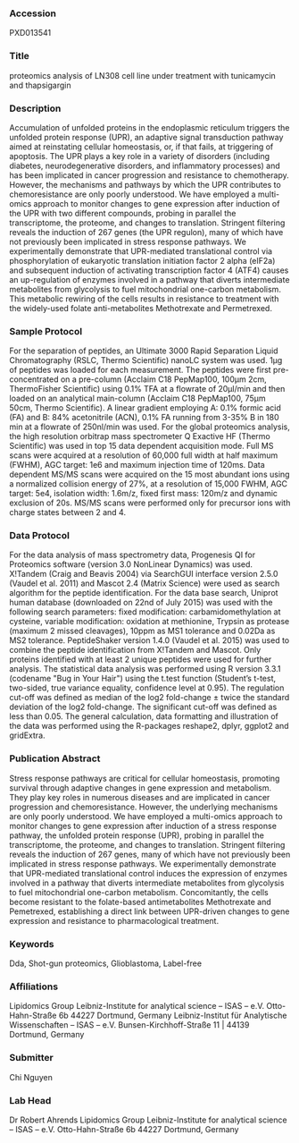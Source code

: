 ### Accession
PXD013541

### Title
proteomics analysis of LN308 cell line under treatment with tunicamycin and thapsigargin

### Description
Accumulation of unfolded proteins in the endoplasmic reticulum triggers the unfolded protein response (UPR), an adaptive signal transduction pathway aimed at reinstating cellular homeostasis, or, if that fails, at triggering of apoptosis. The UPR plays a key role in a variety of disorders (including diabetes, neurodegenerative disorders, and inflammatory processes) and has been implicated in cancer progression and resistance to chemotherapy. However, the mechanisms and pathways by which the UPR contributes to chemoresistance are only poorly understood. We have employed a multi-omics approach to monitor changes to gene expression after induction of the UPR with two different compounds, probing in parallel the transcriptome, the proteome, and changes to translation. Stringent filtering reveals the induction of 267 genes (the UPR regulon), many of which have not previously been implicated in stress response pathways. We experimentally demonstrate that UPR-mediated translational control via phosphorylation of eukaryotic translation initiation factor 2 alpha (eIF2a) and subsequent induction of activating transcription factor 4 (ATF4) causes an up-regulation of enzymes involved in a pathway that diverts intermediate metabolites from glycolysis to fuel mitochondrial one-carbon metabolism. This metabolic rewiring of the cells results in resistance to treatment with the widely-used folate anti-metabolites Methotrexate and Permetrexed.

### Sample Protocol
For the separation of peptides, an Ultimate 3000 Rapid Separation Liquid Chromatography (RSLC, Thermo Scientific) nanoLC system was used. 1µg of peptides was loaded for each measurement. The peptides were first pre-concentrated on a pre-column (Acclaim C18 PepMap100, 100µm 2cm, ThermoFisher Scientific) using 0.1% TFA at a flowrate of 20µl/min and then loaded on an analytical main-column (Acclaim C18 PepMap100, 75µm 50cm, Thermo Scientific). A linear gradient employing A: 0.1% formic acid (FA) and B: 84% acetonitrile (ACN), 0.1% FA running from 3-35% B in 180 min at a flowrate of 250nl/min was used. For the global proteomics analysis, the high resolution orbitrap mass spectrometer Q Exactive HF (Thermo Scientific) was used in top 15 data dependent acquisition mode. Full MS scans were acquired at a resolution of 60,000 full width at half maximum (FWHM), AGC target: 1e6 and maximum injection time of 120ms. Data dependent MS/MS scans were acquired on the 15 most abundant ions using a normalized collision energy of 27%, at a resolution of 15,000 FWHM, AGC target: 5e4, isolation width: 1.6m/z, fixed first mass: 120m/z and dynamic exclusion of 20s. MS/MS scans were performed only for precursor ions with charge states between 2 and 4.

### Data Protocol
For the data analysis of mass spectrometry data, Progenesis QI for Proteomics software (version 3.0 NonLinear Dynamics) was used. X!Tandem (Craig and Beavis 2004) via SearchGUI interface version 2.5.0 (Vaudel et al. 2011) and Mascot 2.4 (Matrix Science) were used as search algorithm for the peptide identification. For the data base search, Uniprot human database (downloaded on 22nd of July 2015) was used with the following search parameters: fixed modification: carbamidomethylation at cysteine, variable modification: oxidation at methionine, Trypsin as protease (maximum 2 missed cleavages), 10ppm as MS1 tolerance and 0.02Da as MS2 tolerance. PeptideShaker version 1.4.0 (Vaudel et al. 2015) was used to combine the peptide identification from X!Tandem and Mascot. Only proteins identified with at least 2 unique peptides were used for further analysis. The statistical data analysis was performed using R version 3.3.1 (codename "Bug in Your Hair") using the t.test function (Student’s t-test, two-sided, true variance equality, confidence level at 0.95). The regulation cut-off was defined as median of the log2 fold-change ± twice the standard deviation of the log2 fold-change. The significant cut-off was defined as less than 0.05. The general calculation, data formatting and illustration of the data was performed using the R-packages reshape2, dplyr, ggplot2 and gridExtra.

### Publication Abstract
Stress response pathways are critical for cellular homeostasis, promoting survival through adaptive changes in gene expression and metabolism. They play key roles in numerous diseases and are implicated in cancer progression and chemoresistance. However, the underlying mechanisms are only poorly understood. We have employed a multi-omics approach to monitor changes to gene expression after induction of a stress response pathway, the unfolded protein response (UPR), probing in parallel the transcriptome, the proteome, and changes to translation. Stringent filtering reveals the induction of 267 genes, many of which have not previously been implicated in stress response pathways. We experimentally demonstrate that UPR-mediated translational control induces the expression of enzymes involved in a pathway that diverts intermediate metabolites from glycolysis to fuel mitochondrial one-carbon metabolism. Concomitantly, the cells become resistant to the folate-based antimetabolites Methotrexate and Pemetrexed, establishing a direct link between UPR-driven changes to gene expression and resistance to pharmacological treatment.

### Keywords
Dda, Shot-gun proteomics, Glioblastoma, Label-free

### Affiliations
Lipidomics Group Leibniz-Institute for analytical science – ISAS – e.V. Otto-Hahn-Straße 6b 44227 Dortmund, Germany
Leibniz-Institut für Analytische Wissenschaften – ISAS – e.V. Bunsen-Kirchhoff-Straße 11 | 44139 Dortmund, Germany 

### Submitter
Chi Nguyen

### Lab Head
Dr Robert Ahrends
Lipidomics Group Leibniz-Institute for analytical science – ISAS – e.V. Otto-Hahn-Straße 6b 44227 Dortmund, Germany


